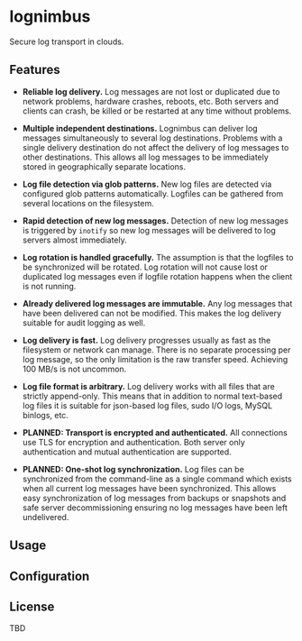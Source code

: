 lognimbus
=========

Secure log transport in clouds.

Features
--------

 - **Reliable log delivery.** Log messages are not lost or duplicated
   due to network problems, hardware crashes, reboots, etc. Both
   servers and clients can crash, be killed or be restarted at any
   time without problems.
   
 - **Multiple independent destinations.** Lognimbus can deliver log
   messages simultaneously to several log destinations. Problems with
   a single delivery destination do not affect the delivery of log
   messages to other destinations. This allows all log messages to be
   immediately stored in geographically separate locations.
   
 - **Log file detection via glob patterns.** New log files are
   detected via configured glob patterns automatically. Logfiles can
   be gathered from several locations on the filesystem.
   
 - **Rapid detection of new log messages.** Detection of new log
   messages is triggered by `inotify` so new log messages will be
   delivered to log servers almost immediately.
   
 - **Log rotation is handled gracefully.** The assumption is that the
   logfiles to be synchronized will be rotated. Log rotation will not
   cause lost or duplicated log messages even if logfile rotation
   happens when the client is not running.
   
 - **Already delivered log messages are immutable.** Any log messages
   that have been delivered can not be modified. This makes the log
   delivery suitable for audit logging as well.
   
 - **Log delivery is fast.** Log delivery progresses usually as fast
   as the filesystem or network can manage. There is no separate
   processing per log message, so the only limitation is the raw
   transfer speed. Achieving 100 MB/s is not uncommon.

 - **Log file format is arbitrary.** Log delivery works with all files
   that are strictly append-only. This means that in addition to
   normal text-based log files it is suitable for json-based log
   files, sudo I/O logs, MySQL binlogs, etc.
   
 - **PLANNED: Transport is encrypted and authenticated.** All
   connections use TLS for encryption and authentication. Both server
   only authentication and mutual authentication are supported.

 - **PLANNED: One-shot log synchronization.** Log files can be
   synchronized from the command-line as a single command which exists
   when all current log messages have been synchronized. This allows
   easy synchronization of log messages from backups or snapshots and
   safe server decommissioning ensuring no log messages have been
   left undelivered.

Usage
-----

Configuration
-------------

License
-------

TBD
